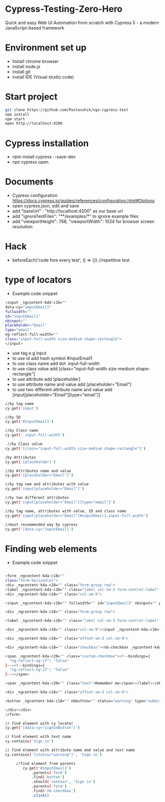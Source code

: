 # Cypress-Testing-Zero-Hero
Quick and easy Web UI Automation from scratch with Cypress 5 - a modern JavaScript-based framework

# Environment set up
- Install chrome browser
- install node.js
- install git
- install IDE (Visual studio code)

# Start project
```sh
git clone https://github.com/Postavshik/ngx-cypress-test
npm install
npm start
open http://localhost:4200
```

# Cypress installation
- npm install cypress --save-dev
- npx cypress open

# Documents
- Cypress configuration https://docs.cypress.io/guides/references/configuration.html#Options
- open cypress.json, edit and save
- add "baseUrl" : "http://localhost:4200" as our base url
- add "ignoreTestFiles": "**/examples/*" to ignore example files
- add "viewportHeight": 768, "viewportWidth": 1024 for browser screen resolution

# Hack
- beforeEach('code fore every test', () => {}) //repetitive test 
# type of locators
- Example code snippet
```sh
<input _ngcontent-bdd-c18="" 
data-cy="imputEmail1" 
fullwidth="" 
id="inputEmail1" 
nbinput="" 
placeholder="Email" 
type="email" 
ng-reflect-full-width="" 
class="input-full-width size-medium shape-rectangle">
</input>
```

- use tag e.g input
- to use id add hash symbol #inputEmail1
- to use class name add dot .input-full-width
- to use class value add [class="input-full-width size-medium shape-rectangle"]
- to use attribute add [placeholder]
- to use attribute name and value add [placeholder="Email"]
- to use two different attribute name and value add [input[placeholder="Email"][type="email"]]


```sh
//by tag name
cy.get('input')

//by ID
cy.get('#inputEmail1')

//by Class name
cy.get('.input-full-width')

 //by Class value
cy.get('[class="input-full-width size-medium shape-rectangle"]')

/by Attributes
cy.get('[placeholder]')

//by Attributes name and value
cy.get('[placeholder="Email"]')

//by tag nam and attributes with value
cy.get('input[placeholder="Email"]')

//by two different attributes
cy.get('input[placeholder="Email"][type="email"]')

//by tag name, attributes with value, ID and class name 
cy.get('input[placeholder="Email"]#inputEmail1.input-full-width')
        
//most recommended way by cypress
cy.get('[data-cy="inputEmail]')
```

# Finding web elements

- Example code snippet
```sh

<form _ngcontent-kda-c18="" 
class="form-horizontal">
<div _ngcontent-kda-c18="" class="form-group row">
<label _ngcontent-kda-c18="" class="label col-sm-3 form-control-label" for="inputEmail3">Email</label>
<div _ngcontent-kda-c18="" class="col-sm-9">

<input _ngcontent-kda-c18="" fullwidth="" id="inputEmail3" nbinput="" placeholder="Email" type="email" ng-reflect-full-width="" class="input-full-width size-medium shape-rectangle"></div></div>

<div _ngcontent-kda-c18="" class="form-group row">

<label _ngcontent-kda-c18="" class="label col-sm-3 form-control-label" for="inputPassword3">Password</label>

<div _ngcontent-kda-c18="" class="col-sm-9"><input _ngcontent-kda-c18="" fullwidth="" id="inputPassword3" nbinput="" placeholder="Password" type="password" ng-reflect-full-width="" class="input-full-width size-medium shape-rectangle"></div></div><div _ngcontent-kda-c18="" class="form-group row">

<div _ngcontent-kda-c18="" class="offset-sm-3 col-sm-9">

<div _ngcontent-kda-c18="" class="checkbox"><nb-checkbox _ngcontent-kda-c18="" _nghost-kda-c20=""><label _ngcontent-kda-c20="" class="label"><input _ngcontent-kda-c20="" class="native-input visually-hidden" type="checkbox">

<span _ngcontent-kda-c20="" class="custom-checkbox"><!--bindings={
  "ng-reflect-ng-if": "false"
}--><!--bindings={
  "ng-reflect-ng-if": "false"
}--></span>

<span _ngcontent-kda-c20="" class="text">Remember me</span></label></nb-checkbox></div></div></div><div _ngcontent-kda-c18="" class="form-group row">

<div _ngcontent-kda-c18="" class="offset-sm-3 col-sm-9">

<button _ngcontent-kda-c18="" nbbutton="" status="warning" type="submit" _nghost-kda-c16="" ng-reflect-status="warning" class="appearance-filled size-medium status-warning shape-rectangle transitions" aria-disabled="false" tabindex="0"> `Sign in` </button>

</div></div>
</form>


```

```sh        
// find element with cy locator 
cy.get('[data-cy="signInButton"]')

// Find element with text name
cy.contains('Sign in')

// find element with attribute name and value and text name
cy.contains('[status="warning"]', 'Sign in')

     //find element from parents
        cy.get('#inputEmail3')
            .parents('form')
            .find('button')
            .should('contain', 'Sign in')
            .parents('form')
            .find('nb-checkbox')
            .click()


```
 
